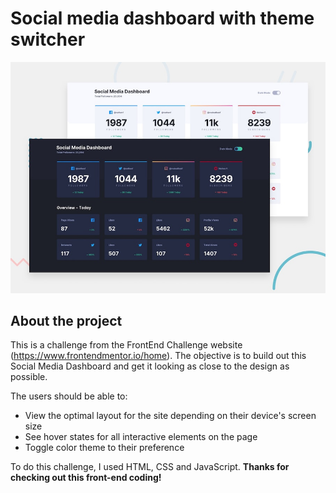 # Social media dashboard with theme switcher

![Design preview for the Social media dashboard with theme switcher coding challenge](./design/desktop-preview.jpg)

## About the project

This is a challenge from the FrontEnd Challenge website (https://www.frontendmentor.io/home). 
The objective is to build out this Social Media Dashboard and get it looking as close to the design as possible.

The users should be able to:

- View the optimal layout for the site depending on their device's screen size
- See hover states for all interactive elements on the page
- Toggle color theme to their preference

To do this challenge, I used HTML, CSS and JavaScript.
**Thanks for checking out this front-end coding!**








